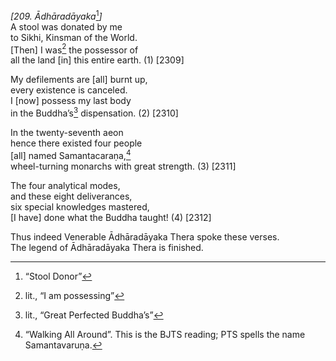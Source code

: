 *\[209. Ādhāradāyaka*[^1]*\]*  
A stool was donated by me  
to Sikhi, Kinsman of the World.  
\[Then\] I was[^2] the possessor of  
all the land \[in\] this entire earth. (1) \[2309\]

My defilements are \[all\] burnt up,  
every existence is canceled.  
I \[now\] possess my last body  
in the Buddha’s[^3] dispensation. (2) \[2310\]

In the twenty-seventh aeon  
hence there existed four people  
\[all\] named Samantacaraṇa,[^4]  
wheel-turning monarchs with great strength. (3) \[2311\]

The four analytical modes,  
and these eight deliverances,  
six special knowledges mastered,  
\[I have\] done what the Buddha taught! (4) \[2312\]

Thus indeed Venerable Ādhāradāyaka Thera spoke these verses.  
The legend of Ādhāradāyaka Thera is finished.

[^1]: “Stool Donor”

[^2]: lit., “I am possessing”

[^3]: lit., “Great Perfected Buddha’s”

[^4]: “Walking All Around”. This is the BJTS reading; PTS spells the
    name Samantavaruṇa.
